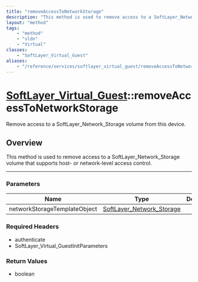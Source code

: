 ```yaml
---
title: "removeAccessToNetworkStorage"
description: "This method is used to remove access to a SoftLayer_Network_Storage volume that supports host- or network-level access c... "
layout: "method"
tags:
    - "method"
    - "sldn"
    - "Virtual"
classes:
    - "SoftLayer_Virtual_Guest"
aliases:
    - "/reference/services/softlayer_virtual_guest/removeAccessToNetworkStorage"
---
```

# [SoftLayer_Virtual_Guest](/reference/services/SoftLayer_Virtual_Guest)::removeAccessToNetworkStorage


Remove access to a SoftLayer_Network_Storage volume from this device. 


## Overview 
This method is used to remove access to a SoftLayer_Network_Storage volume that supports host- or network-level access control. 

-----

### Parameters 
|Name | Type | Description |
| --- | --- | --- |
|networkStorageTemplateObject| <a href='/reference/datatypes/SoftLayer_Network_Storage'>SoftLayer_Network_Storage </a>| |


### Required Headers
* authenticate
* SoftLayer_Virtual_GuestInitParameters


### Return Values
* boolean




